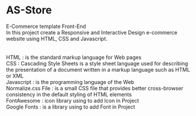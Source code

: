 # AS-Store
E-Commerce template Front-End <br>
In this project create a Responsive and Interactive Design e-commerce website using HTML, CSS and Javascript.
<br>
<br>
<br>
HTML : is the standard markup language for Web pages <br>
CSS : Cascading Style Sheets is a style sheet language used for describing the presentation of a document written in a markup language such as HTML or XML <br>
Javascript : is the programming language of the Web <br>
Normalize.css File : is a small CSS file that provides better cross-browser consistency in the default styling of HTML elements <br>
FontAwesome : icon library using to add Icon in Project <br>
Google Fonts : is a library using to add Font in Project <br>
